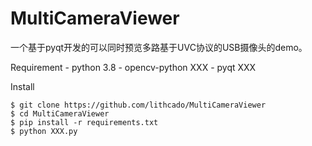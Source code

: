 # MultiCameraViewer

一个基于pyqt开发的可以同时预览多路基于UVC协议的USB摄像头的demo。

Requirement
    - python 3.8
    - opencv-python XXX
    - pyqt XXX

Install
```
$ git clone https://github.com/lithcado/MultiCameraViewer
$ cd MultiCameraViewer
$ pip install -r requirements.txt
$ python XXX.py
```
